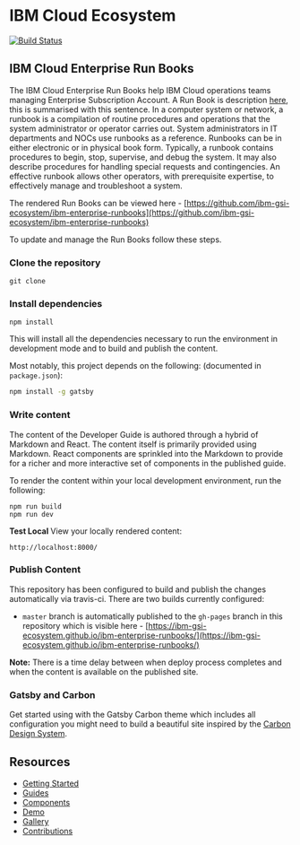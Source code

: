 # IBM Cloud Ecosystem
[![Build Status](https://travis-ci.org/ibm-garage-cloud/ibm-garage-developer-guide.svg?branch=master)](https://travis-ci.org/ibm-garage-cloud/ibm-garage-developer-guide)

## IBM Cloud Enterprise Run Books

The IBM Cloud Enterprise Run Books help IBM Cloud operations teams managing Enterprise Subscription Account. A Run Book is description [here](https://en.wikipedia.org/wiki/Runbook), this is summarised with this sentence. In a computer system or network, a runbook is a compilation of routine procedures and operations that the system administrator or operator carries out. System administrators in IT departments and NOCs use runbooks as a reference. Runbooks can be in either electronic or in physical book form. Typically, a runbook contains procedures to begin, stop, supervise, and debug the system. It may also describe procedures for handling special requests and contingencies. An effective runbook allows other operators, with prerequisite expertise, to effectively manage and troubleshoot a system.   

The rendered Run Books can be viewed here - [https://github.com/ibm-gsi-ecosystem/ibm-enterprise-runbooks](https://github.com/ibm-gsi-ecosystem/ibm-enterprise-runbooks)

To update and manage the Run Books follow these steps.

### Clone the repository

```
git clone
```

### Install dependencies

```
npm install
```

This will install all the dependencies necessary to run the environment in development mode
and to build and publish the content.

Most notably, this project depends on the following:
(documented in `package.json`):

```bash
npm install -g gatsby
```

### Write content

The content of the Developer Guide is authored through a hybrid of Markdown and React. The content
itself is primarily provided using Markdown. React components are sprinkled into the Markdown to provide for a richer and more interactive set of components in the published guide.

To render the content within your local development environment, run the following:

```
npm run build
npm run dev
```

**Test Local**
View your locally rendered content:

```
http://localhost:8000/
```

### Publish Content

This repository has been configured to build and publish the changes automatically via travis-ci. There are two builds currently configured:

- `master` branch is automatically published to the `gh-pages` branch in this repository which is visible here - [https://ibm-gsi-ecosystem.github.io/ibm-enterprise-runbooks/](https://ibm-gsi-ecosystem.github.io/ibm-enterprise-runbooks/)

**Note:** There is a time delay between when deploy process completes and when the
content is available on the published site.

### Gatsby and Carbon

Get started using with the Gatsby Carbon theme which includes all configuration you might need to build a
beautiful site inspired by the [Carbon Design System](https://www.carbondesignsystem.com).

## Resources

- [Getting Started](https://gatsby-theme-carbon.now.sh/getting-started)
- [Guides](https://gatsby-theme-carbon.now.sh/guides/configuration)
- [Components](https://gatsby-theme-carbon.now.sh/components/markdown)
- [Demo](https://gatsby-theme-carbon.now.sh/demo)
- [Gallery](https://gatsby-theme-carbon.now.sh/gallery)
- [Contributions](https://gatsby-theme-carbon.now.sh/contributions)
